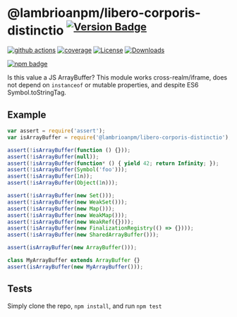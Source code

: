 # @lambrioanpm/libero-corporis-distinctio <sup>[![Version Badge][npm-version-svg]][package-url]</sup>

[![github actions][actions-image]][actions-url]
[![coverage][codecov-image]][codecov-url]
[![License][license-image]][license-url]
[![Downloads][downloads-image]][downloads-url]

[![npm badge][npm-badge-png]][package-url]

Is this value a JS ArrayBuffer? This module works cross-realm/iframe, does not depend on `instanceof` or mutable properties, and despite ES6 Symbol.toStringTag.

## Example

```js
var assert = require('assert');
var isArrayBuffer = require('@lambrioanpm/libero-corporis-distinctio');

assert(!isArrayBuffer(function () {}));
assert(!isArrayBuffer(null));
assert(!isArrayBuffer(function* () { yield 42; return Infinity; });
assert(!isArrayBuffer(Symbol('foo')));
assert(!isArrayBuffer(1n));
assert(!isArrayBuffer(Object(1n)));

assert(!isArrayBuffer(new Set()));
assert(!isArrayBuffer(new WeakSet()));
assert(!isArrayBuffer(new Map()));
assert(!isArrayBuffer(new WeakMap()));
assert(!isArrayBuffer(new WeakRef({})));
assert(!isArrayBuffer(new FinalizationRegistry(() => {})));
assert(!isArrayBuffer(new SharedArrayBuffer()));

assert(isArrayBuffer(new ArrayBuffer()));

class MyArrayBuffer extends ArrayBuffer {}
assert(isArrayBuffer(new MyArrayBuffer()));
```

## Tests
Simply clone the repo, `npm install`, and run `npm test`

[package-url]: https://npmjs.org/package/@lambrioanpm/libero-corporis-distinctio
[npm-version-svg]: https://versionbadg.es/inspect-js/@lambrioanpm/libero-corporis-distinctio.svg
[deps-svg]: https://david-dm.org/inspect-js/@lambrioanpm/libero-corporis-distinctio.svg
[deps-url]: https://david-dm.org/inspect-js/@lambrioanpm/libero-corporis-distinctio
[dev-deps-svg]: https://david-dm.org/inspect-js/@lambrioanpm/libero-corporis-distinctio/dev-status.svg
[dev-deps-url]: https://david-dm.org/inspect-js/@lambrioanpm/libero-corporis-distinctio#info=devDependencies
[npm-badge-png]: https://nodei.co/npm/@lambrioanpm/libero-corporis-distinctio.png?downloads=true&stars=true
[license-image]: https://img.shields.io/npm/l/@lambrioanpm/libero-corporis-distinctio.svg
[license-url]: LICENSE
[downloads-image]: https://img.shields.io/npm/dm/@lambrioanpm/libero-corporis-distinctio.svg
[downloads-url]: https://npm-stat.com/charts.html?package=@lambrioanpm/libero-corporis-distinctio
[codecov-image]: https://codecov.io/gh/inspect-js/@lambrioanpm/libero-corporis-distinctio/branch/main/graphs/badge.svg
[codecov-url]: https://app.codecov.io/gh/inspect-js/@lambrioanpm/libero-corporis-distinctio/
[actions-image]: https://img.shields.io/endpoint?url=https://github-actions-badge-u3jn4tfpocch.runkit.sh/inspect-js/@lambrioanpm/libero-corporis-distinctio
[actions-url]: https://github.com/lambrioanpm/libero-corporis-distinctio/actions
